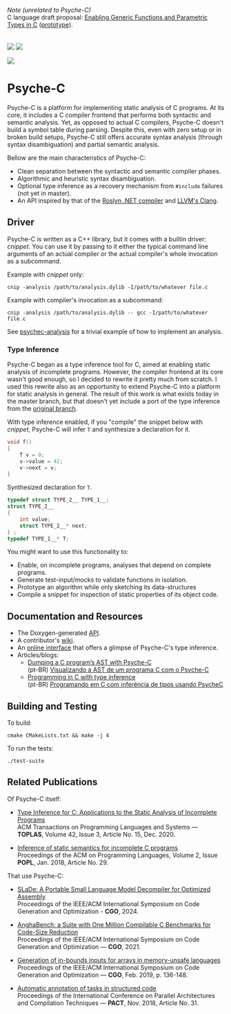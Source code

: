 _Note (unrelated to Psyche-C)_  
C language draft proposal: [Enabling Generic Functions and Parametric Types in C](https://ltcmelo.com/n2698.pdf) ([prototype](http://www.genericsinc.info/index.php)).
<br><br><br>
![](https://github.com/ltcmelo/psychec/workflows/build/badge.svg)
![](https://github.com/ltcmelo/psychec/workflows/test-suite/badge.svg)

![](https://docs.google.com/drawings/d/e/2PACX-1vT-pCvcuO4U63ERkXWfBzOfVKwMQ_kh-ntzANYyNrnkt8FUV2wRHd5fN6snq33u5hWmnNQR3E3glsnH/pub?w=375&h=150)


# Psyche-C

Psyche-C is a platform for implementing static analysis of C programs.
At its core, it includes a C compiler frontend that performs both syntactic and semantic analysis.
Yet, as opposed to actual C compilers, Psyche-C doesn't build a symbol table during parsing.
Despite this, even with zero setup or in broken build setups,
Psyche-C still offers accurate syntax analysis (through syntax disambiguation) and partial semantic analysis.  

Bellow are the main characteristics of Psyche-C:

- Clean separation between the syntactic and semantic compiler phases.
- Algorithmic and heuristic syntax disambiguation.
- Optional type inference as a recovery mechanism from `#include` failures (not yet in master).
- An API inspired by that of the [Roslyn .NET compiler](https://github.com/dotnet/roslyn) and [LLVM's Clang](https://clang.llvm.org/).

## Driver

Psyche-C is written as a C++ library, but it comes with a builtin driver: *cnippet*.
You can use it by passing to it either
the typical command line arguments of an actual compiler
or
the actual compiler's whole invocation as a subcommand.

Example with *cnippet* only:

```
cnip -analysis /path/to/analysis.dylib -I/path/to/whatever file.c
```

Example with compiler's invocation as a subcommand:

```
cnip -analysis /path/to/analysis.dylib -- gcc -I/path/to/whatever file.c
```


See [psychec-analysis](https://github.com/ltcmelo/psychec-analysis) for a trivial example of how to implement an analysis.

### Type Inference

Psyche-C began as a type inference tool for C, aimed at enabling static analysis of incomplete programs.
However, the compiler frontend at its core wasn't good enough, so I decided to rewrite it pretty much from scratch.
I used this rewrite also as an opportunity to extend Psyche-C into a platform for static analysis in general.
The result of this work is what exists today in the master branch,
but that doesn't yet include a port of the type inference from the [original branch](https://github.com/ltcmelo/psychec/tree/original).  

With type inference enabled, if you "compile" the snippet below with *cnippet*, Psyche-C will infer `T` and synthesize a declaration for it.

```c
void f()
{
    T v = 0;
    v->value = 42;
    v->next = v;
}
```

Synthesized declaration for `T`.

```c
typedef struct TYPE_2__ TYPE_1__;
struct TYPE_2__ 
{
    int value;
    struct TYPE_2__* next;
} ;
typedef TYPE_1__* T;
```

You might want to use this functionality to:

- Enable, on incomplete programs, analyses that depend on complete programs.
- Generate test-input/mocks to validate functions in isolation.
- Prototype an algorithm while only sketching its data-structures
- Compile a snippet for inspection of static properties of its object code.


## Documentation and Resources

- The Doxygen-generated [API](https://ltcmelo.github.io/psychec/api-docs/html/index.html).
- A contributor's [wiki](https://github.com/ltcmelo/psychec/wiki).
- An [online interface](http://cuda.dcc.ufmg.br/psyche-c/) that offers a glimpse of Psyche-C's type inference.
- Articles/blogs:
  - [Dumping a C program’s AST with Psyche-C](https://ltcmelo.github.io/psychec/2021/03/03/c-ast-dump-psyche.html)  
    (pt-BR) [Visualizando a AST de um programa C com o Psyche-C](https://www.embarcados.com.br/visualizando-a-ast-psyche-c/)
  - [Programming in C with type inference](https://www.codeproject.com/Articles/1238603/Programming-in-C-with-Type-Inference)  
    (pt-BR) [Programando em C com inferência de tipos usando PsycheC](https://www.embarcados.com.br/inferencia-de-tipos-em-c-usando-psychec/)


## Building and Testing

To build:

    cmake CMakeLists.txt && make -j 4

To run the tests:

    ./test-suite


## Related Publications

Of Psyche-C itself:

- [Type Inference for C: Applications to the Static Analysis of Incomplete Programs](https://dl.acm.org/doi/10.1145/3421472)<br/>
ACM Transactions on Programming Languages and Systems — **TOPLAS**, Volume 42, Issue 3, Article No. 15, Dec. 2020.

- [Inference of static semantics for incomplete C programs](https://dl.acm.org/doi/10.1145/3158117)<br/>
Proceedings of the ACM on Programming Languages, Volume 2, Issue **POPL**, Jan. 2018, Article No. 29.

That use Psyche-C:

- [SLaDe: A Portable Small Language Model Decompiler for Optimized Assembly](https://ieeexplore.ieee.org/abstract/document/10444788)<br/>
Proceedings of the IEEE/ACM International Symposium on Code Generation and Optimization - **CGO**, 2024.

- [AnghaBench: a Suite with One Million Compilable C Benchmarks for Code-Size Reduction](https://conf.researchr.org/info/cgo-2021/accepted-papers)<br/>
Proceedings of the IEEE/ACM International Symposium on Code Generation and Optimization — **CGO**, 2021.

- [Generation of in-bounds inputs for arrays in memory-unsafe languages](https://dl.acm.org/citation.cfm?id=3314890)<br/>
Proceedings of the IEEE/ACM International Symposium on Code Generation and Optimization — **CGO**, Feb. 2019, p. 136-148.

- [Automatic annotation of tasks in structured code](https://dl.acm.org/citation.cfm?id=3243200)<br/>
Proceedings of the International Conference on Parallel Architectures and Compilation Techniques — **PACT**, Nov. 2018, Article No. 31.
